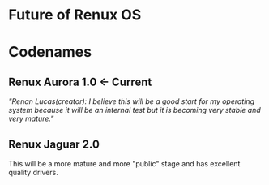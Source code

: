 # Future of Renux OS


# Codenames
## Renux Aurora 1.0 <- Current
*"Renan Lucas(creator): I believe this will be a good start for my operating system because it will be an internal test but it is becoming very stable and very mature."* 
## Renux Jaguar 2.0
This will be a more mature and more "public" stage and has excellent quality drivers. 
